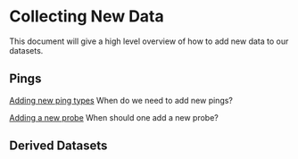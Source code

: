 # Collecting New Data

This document will give a high level overview of how to add new data to our datasets.

## Pings

[Adding new ping types](https://docs.google.com/document/d/11wM2RJkHAqYF-4xgL5tHwA621IUQEaf4vecuC-hqnzk/edit#)
When do we need to add new pings?

[Adding a new probe](https://developer.mozilla.org/en-US/docs/Mozilla/Performance/Adding_a_new_Telemetry_probe)
When should one add a new probe? 

## Derived Datasets

